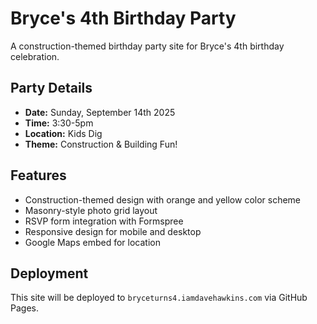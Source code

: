 # Bryce's 4th Birthday Party

A construction-themed birthday party site for Bryce's 4th birthday celebration.

## Party Details
- **Date:** Sunday, September 14th 2025
- **Time:** 3:30-5pm
- **Location:** Kids Dig
- **Theme:** Construction & Building Fun!

## Features
- Construction-themed design with orange and yellow color scheme
- Masonry-style photo grid layout
- RSVP form integration with Formspree
- Responsive design for mobile and desktop
- Google Maps embed for location

## Deployment
This site will be deployed to `bryceturns4.iamdavehawkins.com` via GitHub Pages.
